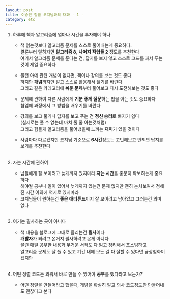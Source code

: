 ```yaml
---
layout: post
title: 이승민 정글 코치님과의 대화 - 1 -
category: etc
---
```


1. 하루에 책과 알고리즘에 얼마나 시간을 투자해야 하나
    - 책 읽는것보다 알고리즘 문제를 스스로 풀어내는게 중요하다.  
      결론부터 말하자면 **알고리즘 8**, **나머지 작업들 2** 정도를 추천한다  
      여기서 알고리즘 문제를 푼다는 건, 답지를 보지 않고 스스로 코드를 짜서 푸는 것이 제일 중요하다  

    - 물런 아예 관련 개념이 없다면, 책이나 강의를 보는 것도 좋다   
      하지만 **개념**까지만 알고 스스로 활용해서 풀기를 바란다  
      그리고 같은 카테고리에 **쉬운 문제**부터 풀어보고 다시 도전해보는 것도 좋다  

    - 문제에 관하여 다른 사람에게 **기분 좋게 질문**하는 법을 아는 것도 중요하다  
      협업에 과정에서 그 방법을 배우기를 바란다
      
    - 강의를 보고 풀거나 답지를 보고 푸는 건 **정신 승리**로 빠지기 쉽다  
      (실제로는 풀 수 없는데 마치 풀 줄 아는것처럼)  
      그리고 힘들게 알고리즘을 풀어냈을때 느끼는 **재미**가 있을 것이다

    - 사람마다 다르겠지만 코치님 기준으로 **6시간**정도는 고민해보고 안되면 답지를 보기를 추천한다      
&nbsp;
      
2. 자는 시간에 관하여
    - 남들에게 잘 보이려고 늦게까지 있지마라 **자는 시간**을 충분히 확보하는게 중요하다    
      해야될 공부나 일이 있어서 늦게까지 있는건 문제 없지만 괜히 눈치보여서 정해진 시간 이외에 억지로 있지마라   
    - 코치님들이 원하는건 **좋은 애티튜드**이지 잘 보이려고 남아있고 그러는건 의미 없다      
&nbsp;

3. 여기는 필사하는 곳이 아니다
    - 책 내용을 블로그에 그대로 올리는건 **필사**이다   
      **개발자**가 되려고 온거지 필사하려고 온게 아니다  
      물런 매일 공부한 내용과 무거운 서적도 다 읽고 정리해서 포스팅하고  
      알고리즘 문제도 잘 풀 수 있고 기간 내에 모든 걸 다 잘할 수 있다면 금상첨화이겠지만  
&nbsp;

4. 어떤 정렬 코드든 외워서 바로 만들 수 있어야 **공부**를 했다라고 보는가?
    - 어떤 정렬을 만들어라고 했을때, 개념을 확실히 알고 의사 코드정도만 만들어내도 괜찮다고 본다